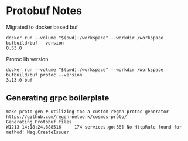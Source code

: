 # Protobuf Notes

Migrated to docker based buf

```shell
docker run --volume "$(pwd):/workspace" --workdir /workspace bufbuild/buf --version
0.53.0
```

Protoc lib version
```shell
docker run --volume "$(pwd):/workspace" --workdir /workspace bufbuild/buf protoc --version
3.13.0-buf
```

## Generating grpc boilerplate

```shell
make proto-gen # utilizing too a custom regen protoc generator https://github.com/regen-network/cosmos-proto/
Generating Protobuf files
W1213 14:18:24.688516     174 services.go:38] No HttpRule found for method: Msg.CreateIssuer
```
